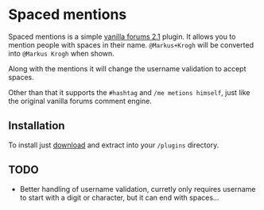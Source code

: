 Spaced mentions
===============

Spaced mentions is a simple [vanilla forums 2.1](http://vanillaforums.org/) plugin. 
It allows you to mention people with spaces in their name. 
`@Markus+Krogh` will be converted into `@Markus Krogh` when shown.

Along with the mentions it will change the username validation to accept spaces.

Other than that it supports the `#hashtag` and `/me metions himself`, just like the original vanilla forums comment engine.

Installation
-------------

To install just [download](https://github.com/mkrogh/SpacedMentions/archive/master.zip) and extract into your `/plugins` directory. 

TODO
----

- Better handling of username validation, curretly only requires username to start with a digit or character, but it can end with spaces...